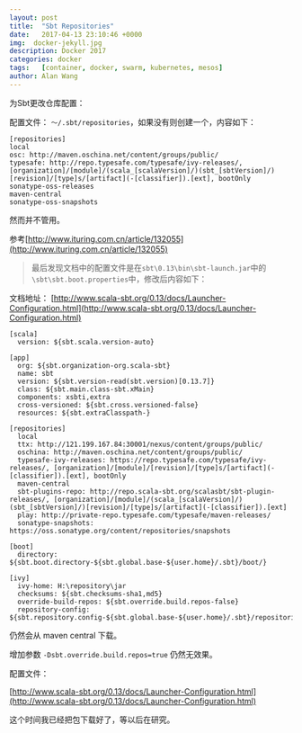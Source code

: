 ```yaml
---
layout: post
title:  "Sbt Repositories"
date:   2017-04-13 23:10:46 +0000
img:  docker-jekyll.jpg
description: Docker 2017
categories: docker
tags:   [container, docker, swarm, kubernetes, mesos]
author: Alan Wang
---
```

为Sbt更改仓库配置：

配置文件： `～/.sbt/repositories`，如果没有则创建一个，内容如下：

```
[repositories]
local
osc: http://maven.oschina.net/content/groups/public/
typesafe: http://repo.typesafe.com/typesafe/ivy-releases/, [organization]/[module]/(scala_[scalaVersion]/)(sbt_[sbtVersion]/)[revision]/[type]s/[artifact](-[classifier]).[ext], bootOnly
sonatype-oss-releases
maven-central
sonatype-oss-snapshots
```

然而并不管用。

参考[http://www.ituring.com.cn/article/132055](http://www.ituring.com.cn/article/132055)

> 最后发现文档中的配置文件是在`sbt\0.13\bin\sbt-launch.jar`中的`\sbt\sbt.boot.properties`中，修改后内容如下：

文档地址： [http://www.scala-sbt.org/0.13/docs/Launcher-Configuration.html](http://www.scala-sbt.org/0.13/docs/Launcher-Configuration.html)

```properties
[scala]
  version: ${sbt.scala.version-auto}

[app]
  org: ${sbt.organization-org.scala-sbt}
  name: sbt
  version: ${sbt.version-read(sbt.version)[0.13.7]}
  class: ${sbt.main.class-sbt.xMain}
  components: xsbti,extra
  cross-versioned: ${sbt.cross.versioned-false}
  resources: ${sbt.extraClasspath-}

[repositories]
  local
  ttx: http://121.199.167.84:30001/nexus/content/groups/public/
  oschina: http://maven.oschina.net/content/groups/public/
  typesafe-ivy-releases: https://repo.typesafe.com/typesafe/ivy-releases/, [organization]/[module]/[revision]/[type]s/[artifact](-[classifier]).[ext], bootOnly
  maven-central
  sbt-plugins-repo: http://repo.scala-sbt.org/scalasbt/sbt-plugin-releases/, [organization]/[module]/(scala_[scalaVersion]/)(sbt_[sbtVersion]/)[revision]/[type]s/[artifact](-[classifier]).[ext]
  play: http://private-repo.typesafe.com/typesafe/maven-releases/
  sonatype-snapshots: https://oss.sonatype.org/content/repositories/snapshots

[boot]
  directory: ${sbt.boot.directory-${sbt.global.base-${user.home}/.sbt}/boot/}

[ivy]
  ivy-home: H:\repository\jar
  checksums: ${sbt.checksums-sha1,md5}
  override-build-repos: ${sbt.override.build.repos-false}
  repository-config: ${sbt.repository.config-${sbt.global.base-${user.home}/.sbt}/repositories}
```

仍然会从 maven central 下载。


增加参数 `-Dsbt.override.build.repos=true` 仍然无效果。


配置文件：

[http://www.scala-sbt.org/0.13/docs/Launcher-Configuration.html](http://www.scala-sbt.org/0.13/docs/Launcher-Configuration.html)

这个时间我已经把包下载好了，等以后在研究。

